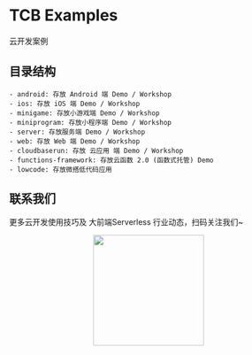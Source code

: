 # TCB Examples

云开发案例


## 目录结构

```
- android: 存放 Android 端 Demo / Workshop 
- ios: 存放 iOS 端 Demo / Workshop
- minigame: 存放小游戏端 Demo / Workshop
- miniprogram: 存放小程序端 Demo / Workshop
- server: 存放服务端 Demo / Workshop
- web: 存放 Web 端 Demo / Workshop
- cloudbaserun: 存放 云应用 端 Demo / Workshop
- functions-framework: 存放云函数 2.0 (函数式托管) Demo
- lowcode: 存放微搭低代码应用
```

##  联系我们
更多云开发使用技巧及 大前端Serverless 行业动态，扫码关注我们~
<p align="center">
    <img src="https://puui.qpic.cn/vupload/0/20190603_1559545575934_lettsbvkvdn.jpeg/0" width="200px">
</p>

